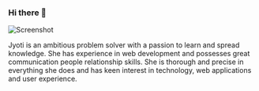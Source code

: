 ### Hi there 👋
<img src="https://www.jyotishukla.com/wp-content/uploads/2020/08/web-design-2906159_1280.jpg" alt="Screenshot"/>

Jyoti is an ambitious problem solver with a passion to learn and spread knowledge. She has experience in web development and possesses great communication people relationship skills. She is thorough and precise in everything she does and has keen interest in technology, web applications and user experience.


<!--
**jyoti-wp/jyoti-wp** is a ✨ _special_ ✨ repository because its `README.md` (this file) appears on your GitHub profile.

Here are some ideas to get you started:

- 🔭 I’m currently working on ...
- 🌱 I’m currently learning ...
- 👯 I’m looking to collaborate on ...
- 🤔 I’m looking for help with ...
- 💬 Ask me about ...
- 📫 How to reach me: ...
- 😄 Pronouns: ...
- ⚡ Fun fact: ...
-->
